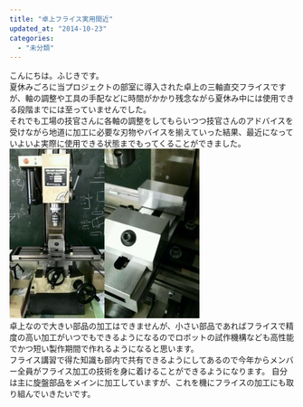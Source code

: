```yaml
---
title: "卓上フライス実用間近"
updated_at: "2014-10-23"
categories: 
  - "未分類"
---
```


こんにちは。ふじきです。  
夏休みごろに当プロジェクトの部室に導入された卓上の三軸直交フライスですが、軸の調整や工具の手配などに時間がかかり残念ながら夏休み中には使用できる段階までには至っていませんでした。  
それでも工場の技官さんに各軸の調整をしてもらいつつ技官さんのアドバイスを受けながら地道に加工に必要な刃物やバイスを揃えていった結果、最近になっていよいよ実際に使用できる状態までもってくることができました。 [![フライス](images/0d15054a77ed2252e0420bbcc0f5e353-168x300.jpg)](http://www.fortefibre.net/blog/wp-content/uploads/2014/10/0d15054a77ed2252e0420bbcc0f5e353.jpg)[![フライスバイス](images/9718ae4a92eb00db3d835731c5130122-168x300.jpg)](http://www.fortefibre.net/blog/wp-content/uploads/2014/10/9718ae4a92eb00db3d835731c5130122.jpg)  
卓上なので大きい部品の加工はできませんが、小さい部品であればフライスで精度の高い加工がいつでもできるようになるのでロボットの試作機構なども高性能でかつ短い製作期間で作れるようになると思います。  
フライス講習で得た知識も部内で共有できるようにしてあるので今年からメンバー全員がフライス加工の技術を身に着けることができるようになります。 自分は主に旋盤部品をメインに加工していますが、これを機にフライスの加工にも取り組んでいきたいです。

